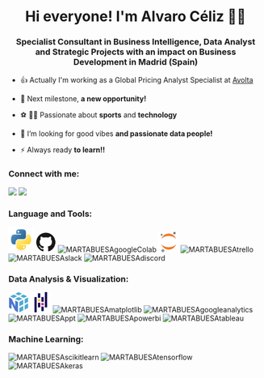 <h1 align="center">Hi everyone! I'm Alvaro Céliz 👋😃</h1>
<h3 align="center">Specialist Consultant in Business Intelligence, Data Analyst and Strategic Projects with an impact on Business Development in Madrid (Spain)</h3>

- 👍 Actually I'm working as a Global Pricing Analyst Specialist at  [Avolta](https://www.avoltaworld.com/en)

- 🎯 Next milestone, **a new opportunity!**

- :soccer: :man_technologist: Passionate about **sports** and **technology**

- 🤝 I’m looking for good vibes **and passionate data people!**

- ⚡ Always ready **to learn!!**


<h3 align="left">Connect with me:</h3>
<div> 
  <a href = "mailto:alvarocelizllorente@gmail.com"><img src="https://img.shields.io/badge/-Gmail-%23333?style=for-the-badge&logo=gmail&logoColor=white" target="_blank"></a>
  <a href="https://www.linkedin.com/in/alvarocelizllorente/" target="_blank"><img src="https://img.shields.io/badge/-LinkedIn-%230077B5?style=for-the-badge&logo=linkedin&logoColor=white" target="_blank"></a> 

<h3 align="left">Language and Tools:</h3>
<p align="left"> 
  <img src="https://github.com/devicons/devicon/blob/master/icons/python/python-original.svg" alt="MARTABUESApython" width="50px" height="50px"/>
  <img src="https://github.com/devicons/devicon/blob/master/icons/github/github-original.svg" alt="MARTABUESAgithub" width="40px" height="40px"/>
  <img src="https://upload.wikimedia.org/wikipedia/commons/d/d0/Google_Colaboratory_SVG_Logo.svg" alt="MARTABUESAgoogleColab" width="40px" height="40px"/>
  <img src="https://github.com/devicons/devicon/blob/master/icons/jupyter/jupyter-original.svg" alt="MARTABUESAjupyter" width="40px" height="40px"/>
  <img src="https://user-images.githubusercontent.com/92160549/151884703-5c97e90c-0fff-4d73-9799-14a75e0bf133.png" alt="MARTABUESAtrello" width="35px" height="35px"/>
  <img src="https://upload.wikimedia.org/wikipedia/commons/thumb/d/d5/Slack_icon_2019.svg/2048px-Slack_icon_2019.svg.png" alt="MARTABUESAslack" width="40px" height="40px"/>
  <img src="https://www.svgrepo.com/show/353655/discord-icon.svg" alt="MARTABUESAdiscord" width="40px" height="40px"/>
</p>
  
<h3 align="left">Data Analysis & Visualization:</h3>
<p align="left"> 
  <img src="https://github.com/devicons/devicon/blob/master/icons/numpy/numpy-original.svg" alt="MARTABUESAnumpy" width="40px" height="40px"/>
  <img src="https://github.com/devicons/devicon/blob/master/icons/pandas/pandas-original.svg" alt="MARTABUESApandas" width="40px" height="40px"/>
  <img src="https://upload.wikimedia.org/wikipedia/commons/8/84/Matplotlib_icon.svg" alt="MARTABUESAmatplotlib" width="40" height="40"/> 
  <img src="https://upload.wikimedia.org/wikipedia/commons/thumb/7/77/GAnalytics.svg/1200px-GAnalytics.svg.png" alt="MARTABUESAgoogleanalytics" width="40" height="40">
  <img src="https://upload.wikimedia.org/wikipedia/commons/thumb/0/0d/Microsoft_Office_PowerPoint_%282019%E2%80%93present%29.svg/800px-Microsoft_Office_PowerPoint_%282019%E2%80%93present%29.svg.png"  alt="MARTABUESAppt" width="40" height="40">
  <img src="https://upload.wikimedia.org/wikipedia/commons/thumb/c/c9/Power_bi_logo_black.svg/1200px-Power_bi_logo_black.svg.png"  alt="MARTABUESApowerbi" width="40" height="40">
  <img src="https://cdn.worldvectorlogo.com/logos/tableau-software.svg"  alt="MARTABUESAtableau" width="40" height="40">
</p>

  <h3 align="left">Machine Learning:</h3>
<p align="left"> 
  <img src="https://upload.wikimedia.org/wikipedia/commons/thumb/0/05/Scikit_learn_logo_small.svg/1200px-Scikit_learn_logo_small.svg.png" alt="MARTABUESAscikitlearn" width="80px" height="40px"/>
  <img src="https://upload.wikimedia.org/wikipedia/commons/thumb/2/2d/Tensorflow_logo.svg/1200px-Tensorflow_logo.svg.png" alt="MARTABUESAtensorflow" width="40px" height="40px"/>
  <img src="https://upload.wikimedia.org/wikipedia/commons/thumb/a/ae/Keras_logo.svg/2048px-Keras_logo.svg.png" alt="MARTABUESAkeras" width="40px" height="40px"/>
</p> 
